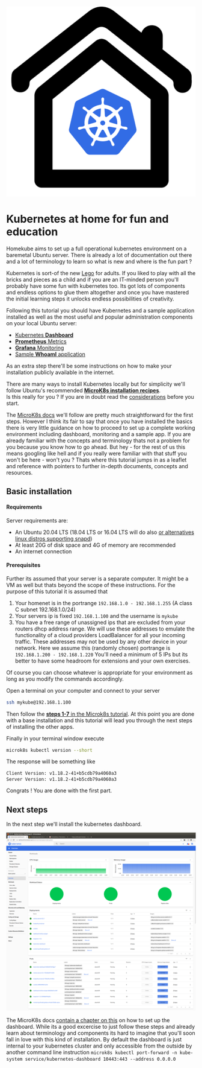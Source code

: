 ![Homekube](images/Homekube.png)

# Kubernetes at home for fun and education

Homekube aims to set up a full operational kubernetes environment on a baremetal Ubuntu server.
There is already a lot of documentation out there and a lot of terminology to learn so what is new and where is the fun part ?

Kubernetes is sort-of the new [Lego](https://lego.com) for adults. If you liked to play with all the bricks and pieces as a child and if you are an IT-minded person you'll probably have some fun with kubernetes too.
Its got lots of components and endless options to glue them altogether and once you have mastered the initial learning steps it unlocks endless possibilities of creativity.

Following this tutorial you should have Kubernetes and a sample application installed as well as the most useful and popular administration components on your local Ubuntu server:

- [Kubernetes **Dashboard**](https://dashboard.homekube.org)
- [**Prometheus** Metrics](https://prometheus.homekube.org)
- [**Grafana** Monitoring](https://grafana.homekube.org)
- [Sample **WhoamI** application](https://whoami.homekube.org)

As an extra step there'll be some instructions on how to make your installation publicly available in the internet.

There are many ways to install Kubernetes locally but for simplicity we'll follow Ubuntu's recommended [**MicroK8s installation recipes**](https://microk8s.io/docs).  
Is this really for you ? If you are in doubt read the [considerations](considerations.md) before you start.

The [MicroK8s docs](https://microk8s.io/docs) we'll follow are pretty much straightforward for the first steps.
However I think its fair to say that once you have installed the basics there is very little guidance on how to proceed to set up a complete working environment including dashboard, monitoring and a sample app.
If you are already familiar with the concepts and terminology thats not a problem for you because you know how to go ahead.
But hey - for the rest of us this means googling like hell and if you really were familiar with that stuff you won't be here - won't you ?
Thats where this tutorial jumps in as a leaflet and reference with pointers to further in-depth documents, concepts and resources.

## Basic installation

#### Requirements

Server requirements are:

* An Ubuntu 20.04 LTS (18.04 LTS or 16.04 LTS will do also [or alternatives linux distros supporting snapd](https://snapcraft.io/docs/installing-snapd))
* At least 20G of disk space and 4G of memory are recommended
* An internet connection

#### Prerequisites

Further its assumed that your server is a separate computer. It might be a VM as well but thats beyond the scope of these instructions.
For the purpose of this tutorial it is assumed that

1) Your homenet is in the portrange `192.168.1.0 - 192.168.1.255` (A class C subnet 192.168.1.0/24) 
2) Your servers ip is fixed `192.168.1.100` and the username is `mykube`
3) You have a free range of unassigned ips that are excluded from your routers dhcp address range.
We will use these addresses to emulate the functionality of a cloud providers LoadBalancer for all your incoming traffic.
These addresses may not be used by any other device in your network. Here we assume this (randomly chosen) portrange is `192.168.1.200 - 192.168.1.220`
You'll need a minimum of 5 IPs but its better to have some headroom for extensions and your own exercises. 

Of course you can choose whatever is appropriate for your environment as long as you modify the commands accordingly.
  
Open a terminal on your computer and connect to your server 
```bash
ssh mykube@192.168.1.100
```
Then follow the [**steps 1-7** in the Microk8s tutorial](https://microk8s.io/docs).
At this point you are done with a base installation and this tutorial will lead you through the next steps of installing the other apps.

Finally in your terminal window execute

```bash
microk8s kubectl version --short
```

The response will be something like
```
Client Version: v1.18.2-41+b5cdb79a4060a3   
Server Version: v1.18.2-41+b5cdb79a4060a3
```

Congrats ! You are done with the first part.

## Next steps

In the next step we'll install the kubernetes dashboard.   
  
[![Dashboard](images/Dashboard.png)](https://dashboard.homekube.org "Thats the live dashboard you'lll install on your own server")

The MicroK8s docs [contain a chapter on this](https://microk8s.io/docs/addon-dashboard) on how to set up the dashboard.
While its a good excercise to just follow these steps and already learn about terminology and components its hard to imagine that you'll soon fall in love with this kind of installation.
By default the dashboard is just internal to your kubernetes cluster and only accessible from the outside by another command line instruction `microk8s kubectl port-forward -n kube-system service/kubernetes-dashboard 10443:443 --address 0.0.0.0` 

